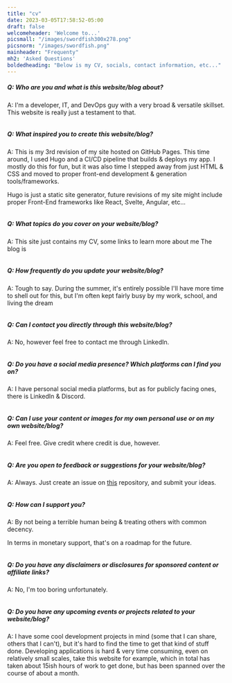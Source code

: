 ```yaml
---
title: "cv"
date: 2023-03-05T17:58:52-05:00
draft: false
welcomeheader: 'Welcome to...'
picsmall: "/images/swordfish300x278.png"
picsnorm: "/images/swordfish.png"
mainheader: "Frequenty"
mh2: 'Asked Questions'
boldedheading: "Below is my CV, socials, contact information, etc..."
---
```

##### Q: Who are you and what is this website/blog about?      
A: I'm a developer, IT, and DevOps guy with a very broad & versatile skillset. 
This website is really just a testament to that. 
```
```

##### Q: What inspired you to create this website/blog?     
A: This is my 3rd revision of my site hosted on GitHub Pages. This time around, 
I used Hugo and a CI/CD pipeline that builds & deploys my app. 
I mostly do this for fun, but it was also time I stepped away from just HTML & CSS 
and moved to proper front-end development & generation tools/frameworks. 

Hugo is just a static site generator, future revisions of my site might include proper 
Front-End frameworks like React, Svelte, Angular, etc...
```
```

##### Q: What topics do you cover on your website/blog?     
A: This site just contains my CV, some links to learn more about me The blog is 
```
```

##### Q: How frequently do you update your website/blog?     
A: Tough to say. During the summer, it's entirely possible I'll have more 
time to shell out for this, 
but I'm often kept fairly busy by my work, school, and living the dream
```
```

##### Q: Can I contact you directly through this website/blog?     
A: No, however feel free to contact me through LinkedIn.
```
```

##### Q: Do you have a social media presence? Which platforms can I find you on?     
A: I have personal social media platforms, but as for publicly facing ones, there is LinkedIn & Discord.
```
```

##### Q: Can I use your content or images for my own personal use or on my own website/blog?     
A: Feel free. Give credit where credit is due, however. 
```
```

##### Q: Are you open to feedback or suggestions for your website/blog?     
A: Always. Just create an issue on [this](https://github.com/murphlmao/murphlmao.github.io) repository, and submit your ideas.
```
```

##### Q: How can I support you?     
A: By not being a terrible human being & treating others with common decency. 

In terms in monetary support, that's on a roadmap for the future.
```
```

##### Q: Do you have any disclaimers or disclosures for sponsored content or affiliate links?     
A: No, I'm too boring unfortunately.
```
```

##### Q: Do you have any upcoming events or projects related to your website/blog?     
A: I have some cool development projects in mind (some that I can share, others that I can't), 
but it's hard to find the time to get that kind of stuff done. Developing applications is hard & very time consuming,
even on relatively small scales, take this website for example, which in total has taken about 15ish hours of work to get done,
but has been spanned over the course of about a month.
